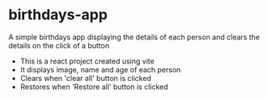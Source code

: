 # birthdays-app
A simple birthdays app displaying the details of each person and clears the details on the click of a button

- This is a react project created using vite
- It displays image, name and age of each person
- Clears when 'clear all' button is clicked
- Restores when 'Restore all' button is clicked
